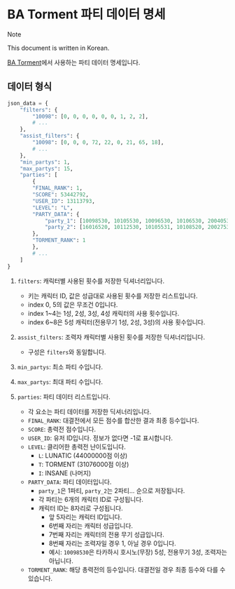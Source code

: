 # BA Torment 파티 데이터 명세

> [!NOTE]
> This document is written in Korean.

[BA Torment](https://bluearchive-torment.netlify.app/)에서 사용하는 파티 데이터 명세입니다.

## 데이터 형식

```python
json_data = {
    "filters": {
        "10098": [0, 0, 0, 0, 0, 0, 1, 2, 2],
        # ...
    },
    "assist_filters": {
        "10098": [0, 0, 0, 72, 22, 0, 21, 65, 18],
        # ...
    },
    "min_partys": 1,
    "max_partys": 15,
    "parties": [
        {
        "FINAL_RANK": 1,
        "SCORE": 53442792,
        "USER_ID": 13113793,
        "LEVEL": "L",
        "PARTY_DATA": {
            "party_1": [10098530, 10105530, 10096530, 10106530, 20040530, 20037530],
            "party_2": [16016520, 10112530, 10105531, 10108520, 20027530, 26014530]
        },
        "TORMENT_RANK": 1
        },
        # ...
    ]
}
```

1. `filters`: 캐릭터별 사용된 횟수를 저장한 딕셔너리입니다.

   - 키는 캐릭터 ID, 값은 성급대로 사용된 횟수를 저장한 리스트입니다.
   - index 0, 5의 값은 무조건 0입니다.
   - index 1~4는 1성, 2성, 3성, 4성 캐릭터의 사용 횟수입니다.
   - index 6~8은 5성 캐릭터(전용무기 1성, 2성, 3성)의 사용 횟수입니다.

2. `assist_filters`: 조력자 캐릭터별 사용된 횟수를 저장한 딕셔너리입니다.

   - 구성은 `filters`와 동일합니다.

3. `min_partys`: 최소 파티 수입니다.
4. `max_partys`: 최대 파티 수입니다.

5. `parties`: 파티 데이터 리스트입니다.
   - 각 요소는 파티 데이터를 저장한 딕셔너리입니다.
   - `FINAL_RANK`: 대결전에서 모든 점수를 합산한 결과 최종 등수입니다.
   - `SCORE`: 총력전 점수입니다.
   - `USER_ID`: 유저 ID입니다. 정보가 없다면 -1로 표시합니다.
   - `LEVEL`: 클리어한 총력전 난이도입니다.
     - `L`: LUNATIC (44000000점 이상)
     - `T`: TORMENT (31076000점 이상)
     - `I`: INSANE (나머지)
   - `PARTY_DATA`: 파티 데이터입니다.
     - `party_1`은 1파티, `party_2`는 2파티... 순으로 저장됩니다.
     - 각 파티는 6개의 캐릭터 ID로 구성됩니다.
     - 캐릭터 ID는 8자리로 구성됩니다.
       - 앞 5자리는 캐릭터 ID입니다.
       - 6번째 자리는 캐릭터 성급입니다.
       - 7번째 자리는 캐릭터의 전용 무기 성급입니다.
       - 8번째 자리는 조력자일 경우 1, 아닐 경우 0입니다.
       - 예시: `10098530`은 타카하시 호시노(무장) 5성, 전용무기 3성, 조력자는 아닙니다.
   - `TORMENT_RANK`: 해당 총력전의 등수입니다. 대결전일 경우 최종 등수와 다를 수 있습니다.
